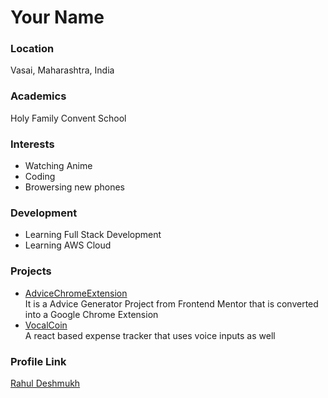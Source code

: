 # Your Name

### Location

Vasai, Maharashtra, India

### Academics

Holy Family Convent School

### Interests

- Watching Anime
- Coding
- Browersing new phones

### Development

- Learning Full Stack Development
- Learning AWS Cloud

### Projects

- [AdviceChromeExtension](https://github.com/Rahul-1611/AdviceChromeExtension) <br>
It is a Advice Generator Project from Frontend Mentor that is converted into a Google Chrome Extension
- [VocalCoin](https://github.com/Rahul-1611/VocalCoin) <br>
A react based expense tracker that uses voice inputs as well

### Profile Link

[Rahul Deshmukh](https://github.com/Rahul-1611)